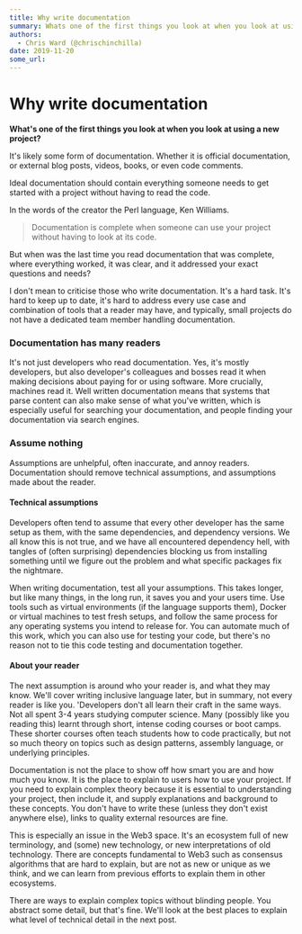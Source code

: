 ```yaml
---
title: Why write documentation
summary: Whats one of the first things you look at when you look at using a new project? Its likely some form of documentation. Whether it is official documentation, or external blog posts, videos, books, or even code comments. Ideal documentation should contain everything someone needs to get started with a project without having to read the code. In the words of the creator the Perl language, Ken Williams. Documentation is complete when someone can use your project without having to look at its code. B
authors:
  - Chris Ward (@chrischinchilla)
date: 2019-11-20
some_url: 
---
```


# Why write documentation


**What's one of the first things you look at when you look at using a new project?**

It's likely some form of documentation. Whether it is official
documentation, or external blog posts, videos, books, or even code
comments.

Ideal documentation should contain everything someone needs to get started with a project
without having to read the code.

In the words of the creator the Perl language, Ken
Williams.

> Documentation is complete when someone can use your project without having to look at its code.

But when was the last time you read documentation that was
complete, where everything worked, it was clear, and it addressed your exact
questions and needs?

I don't mean to criticise those who write documentation. It's a hard
task. It's hard to keep up to date, it's hard to address every use case
and combination of tools that a reader may have, and typically, small
projects do not have a dedicated team member handling documentation.

### Documentation has many readers

It's not just developers who read documentation. Yes, it's mostly developers, but
also developer's colleagues and bosses read it when making decisions
about paying for or using software. More crucially, machines read it.
Well written documentation means that systems that parse content can
also make sense of what you've written, which is especially useful for
searching your documentation, and people finding your documentation via
search engines.

### Assume nothing

Assumptions are unhelpful, often inaccurate, and annoy readers. Documentation should remove technical assumptions, and assumptions made about the reader.

#### Technical assumptions

Developers often tend to assume that every other developer has the same setup as them, with the same dependencies, and dependency versions. We all know this is not true, and we have all encountered dependency hell,
with tangles of (often surprising) dependencies blocking us from
installing something until we figure out the problem and what
specific packages fix the nightmare.

When writing documentation, test all your assumptions. This takes
longer, but like many things, in the long run, it saves you and your
users time. Use tools such as virtual environments (if the language supports them), Docker or virtual machines to test fresh setups, and follow the same process for any operating systems
you intend to release for. You can automate much of this work, which you
can also use for testing your code, but there's no reason not to tie this code testing and documentation together.

#### About your reader

The next assumption is around who your reader is, and what they may know. We'll cover writing inclusive language later, but in summary, not every reader is like you. 'Developers don't all learn their craft in the same ways. Not all spent 3-4 years studying
computer science. Many (possibly like you reading this) learnt through
short, intense coding courses or boot camps. These shorter courses often
teach students how to code practically, but not so much theory
on topics such as design patterns, assembly language, or underlying principles.

Documentation is not the place to show off how smart you are and how
much you know. It is the place to explain to users how to use your
project. If you need to explain complex theory because it is essential
to understanding your project, then include it, and supply explanations
and background to these concepts. You don't have to write these (unless
they don't exist anywhere else), links to quality external resources are
fine.

This is especially an issue in the Web3 space. It's an ecosystem full of
new terminology, and (some) new technology, or new interpretations of old technology. There are concepts
fundamental to Web3 such as consensus algorithms that are hard to
explain, but are not as new or unique as we think, and we can learn from
previous efforts to explain them in other ecosystems.

There are ways to explain complex topics without blinding people. You
abstract some detail, but that's fine. We'll look at the best places to explain what level of technical detail in the next post.

